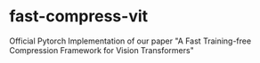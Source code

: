 # fast-compress-vit
Official Pytorch Implementation of our paper "A Fast Training-free Compression Framework for Vision Transformers"
